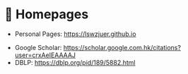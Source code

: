 # 📎 Homepages
- Personal Pages: https://lswzjuer.github.io 
<!-- - Linkedin: https://www.linkedin.com/in/rayeren -->
- Google Scholar: https://scholar.google.com.hk/citations?user=crxAeIEAAAAJ
- DBLP: https://dblp.org/pid/189/5882.html
